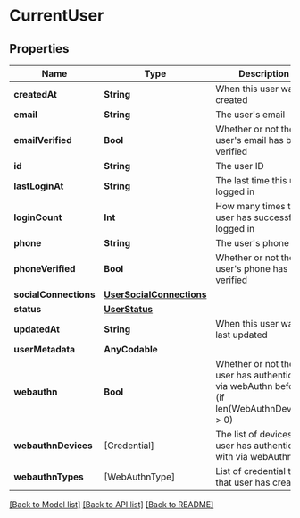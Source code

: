 # CurrentUser

## Properties
Name | Type | Description | Notes
------------ | ------------- | ------------- | -------------
**createdAt** | **String** | When this user was created | 
**email** | **String** | The user&#39;s email | 
**emailVerified** | **Bool** | Whether or not the user&#39;s email has been verified | 
**id** | **String** | The user ID | 
**lastLoginAt** | **String** | The last time this user logged in | 
**loginCount** | **Int** | How many times the user has successfully logged in | 
**phone** | **String** | The user&#39;s phone | 
**phoneVerified** | **Bool** | Whether or not the user&#39;s phone has been verified | 
**socialConnections** | [**UserSocialConnections**](UserSocialConnections.md) |  | 
**status** | [**UserStatus**](UserStatus.md) |  | 
**updatedAt** | **String** | When this user was last updated | 
**userMetadata** | **AnyCodable** |  | 
**webauthn** | **Bool** | Whether or not the user has authenticated via webAuthn before (if len(WebAuthnDevices) &gt; 0) | 
**webauthnDevices** | [Credential] | The list of devices this user has authenticated with via webAuthn | 
**webauthnTypes** | [WebAuthnType] | List of credential types that user has created | 

[[Back to Model list]](../README.md#documentation-for-models) [[Back to API list]](../README.md#documentation-for-api-endpoints) [[Back to README]](../README.md)


